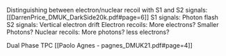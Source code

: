Distinguishing between electron/nuclear recoil with S1 and S2 signals: [[DarrenPrice_DMUK_DarkSide20k.pdf#page=6]]
S1 signals:
	Photon flash
S2 signals:
	Vertical electron drift 
Electron recoils:
	More electrons?
	Smaller Photons?
Nuclear recoils:
	More photons?
	less electrons?
	
	
	
	
Dual Phase TPC [[Paolo Agnes - pagnes_DMUK21.pdf#page=4]]

